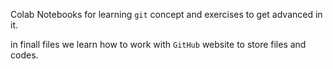 Colab Notebooks for learning `git` concept and exercises to get advanced in it. 

in finall files we learn how to work with `GitHub` website to store files and codes. 
